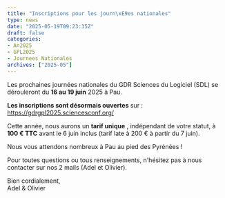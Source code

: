 ```yaml
---
title: "Inscriptions pour les journ\xE9es nationales"
type: news
date: "2025-05-19T09:23:35Z"
draft: false
categories:
- An2025
- GPL2025
- Journees Nationales
archives: ["2025-05"]
---
```


  
Les prochaines journées nationales du GDR Sciences du Logiciel (SDL) se dérouleront du **16 au 19 juin** 2025 à Pau.

**Les inscriptions sont désormais ouvertes** sur : <https://gdrgpl2025.sciencesconf.org/>

Cette année, nous aurons un **tarif unique** , indépendant de votre statut, à **100 € TTC** avant le 6 juin inclus (tarif late à 200 € à partir du 7 juin).

Nous vous attendons nombreux à Pau au pied des Pyrénées !

Pour toutes questions ou tous renseignements, n'hésitez pas à nous contacter sur nos 2 mails (Adel et Olivier).

Bien cordialement,  
Adel & Olivier
